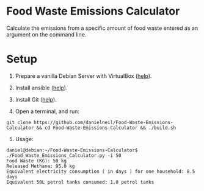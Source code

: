 # Food Waste Emissions Calculator

Calculate the emissions from a specific amount of food waste entered as an argument on the command line. 

# Setup

1. Prepare a vanilla Debian Server with VirtualBox ([help](https://linuxhint.com/install_debian10_virtualbox/)).

2. Install ansible ([help](https://linuxhint.com/install_ansible_debian10/)).

3. Install Git ([help](https://linuxhint.com/install_git_debian_10/)).

4. Open a terminal, and run:
```
git clone https://github.com/danielneil/Food-Waste-Emissions-Calculator && cd Food-Waste-Emissions-Calculator && ./build.sh
```
5. Usage:
```
daniel@debian:~/Food-Waste-Emissions-Calculator$ ./Food_Waste_Emissions_Calculator.py -i 50
Food Waste (KG): 50 kg
Released Methane: 95.0 kg
Equivalent electricity consumption ( in days ) for one household: 8.5 days
Equivalent 50L petrol tanks consumed: 1.0 petrol tanks

```
